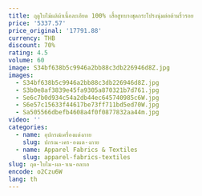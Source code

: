 ```yaml
---
title: ฤดูใบไม้ผลิผ้าเนื้อละเอียด 100% เสื้อสูทบางชุดกระโปรงนุ่มต่อต้านริ้วรอย
price: '5337.57'
price_original: '17791.88'
currency: THB
discount: 70%
rating: 4.5
volume: 60
image: S34bf638b5c9946a2bb88c3db226946d8Z.jpg
images:
  - S34bf638b5c9946a2bb88c3db226946d8Z.jpg
  - S3b0e8af3839e45fa9305a870321b7d761.jpg
  - Se6c7b0d934c54a2db44ec645740985c6W.jpg
  - S6e57c15633f44617be73ff711bd5ed70W.jpg
  - Sa505566dbefb4608a4f0f0877832aa44m.jpg
video: ''
categories:
  - name: อุปกรณ์เครื่องแต่งกาย
    slug: ปกรณ-เคร-องแต-งกาย
  - name: Apparel Fabrics & Textiles
    slug: apparel-fabrics-textiles
slug: ฤด-ใบไม-ผล-าเน-อละเอ
encode: o2Czu6W
lang: th
---
```

  